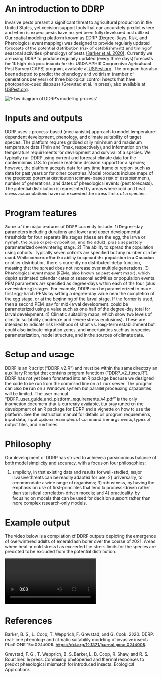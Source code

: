 # An introduction to DDRP

Invasive pests present a significant threat to agricultural production
in the United States, yet decision support tools that can accurately
predict where and when to expect pests have not yet been fully developed
and utilized. Our spatial modeling platform known as DDRP (Degree-Days,
Risk, and Phenological event mapping) was designed to provide regularly
updated forecasts of the potential distribution (risk of establishment)
and timing of seasonal activities (phenology) of pests [(Barker et
al. 2020)](https://doi.org/10.1371/journal.pone.0244005). Currently we
are using DDRP to produce regularly updated (every three days) forecasts
for 15 high-risk pest insects for the USDA APHIS Cooperative
Agricultural Pest Survey (CAPS) program, available at
[USPest.org](http://uspest.org/CAPS). The program has also been adapted
to predict the phenology and voltinism (number of generations per year)
of three biological control insects that have photoperiod-cued diapause
(Grevstad et al. in press), also available at
[USPest.org](http://uspest.org/dd/dodmaps).

![‘Flow diagram of DDRP’s modeling
process’](https://github.com/bbarker505/ddrp_v2/blob/master/images/model_overview.tif)

# Inputs and outputs

DDRP uses a process-based (mechanistic) approach to model
temperature-dependent development, phenology, and climate suitability of
target species. The platform requires gridded daily minimum and maximum
temperature data (Tmin and Tmax, respectively), and information on the
temperature requirements for development and survival of a species. We
typically run DDRP using current and forecast climate data for the
conterminous U.S. to provide real-time decision support for a species;
however, the platform accepts data for any time frame or region, such as
data for past years or for other countries. Model products include maps
of the predicted potential distribution (climate-based risk of
establishment), number of generations, and dates of phenological events
(pest forecasts). The potential distribution is represented by areas
where cold and heat stress accumulations have not exceeded the stress
limits of a species.

# Program features

Some of the major features of DDRP currently include: 1) Degree-day
parameters including durations and lower and upper developmental
thresholds for four separate life stages (these are the egg, the larva
or nymph, the pupa or pre-oviposition, and the adult), plus a separately
parameterized overwintering stage. 2) The ability to spread the
population using cohorts. Typically seven cohorts are specified but any
number can be used. While cohorts offer the ability to spread the
population in a Gaussian or other distribution, there is currently no
distributed-delay function, meaning that the spread does not increase
over multiple generations. 3) Phenological event maps (PEMs, also known
as pest event maps), which depict estimated calendar dates of seasonal
activities or population events. PEM parameters are specified as
degree-days within each of the four (plus overwintering) stages. For
example, DDRP can be parameterized to make first egg-hatch PEMs by
setting a degree-day value near the completion of the egg stage, or at
the beginning of the larval stage. If the former is used, then a second
PEM, say for mid-larval development, could be parameterized using a
value such as one-half of the degree-day total for larval development.
4) Climatic suitability maps, which show two levels of climatic
suitability (moderate and severe stress exclusions). These are intended
to indicate risk likelihood of short vs. long-term establishment but
could also indicate migration zones, and uncertainties such as in
species parameterization, model structure, and in the sources of climate
data.

# Setup and usage

DDRP is an R script (“DDRP\_v2.R”) and must be within the same directory
an auxilliary R script that contains program functions
(“DDRP\_v2\_funcs.R”). DDRP has not yet been formatted into an R package
because we designed the code to be run from the command line on a Linux
server. The program can also be run on a Windows system but parallel
processing capabilities will be limited. The user manual
“DDRP\_user\_guide\_and\_platform\_requirements\_V4.pdf” is the only
instruction document that is currently available, but stay tuned on the
development of an R package for DDRP and a vignette on how to use the
platform. See the instruction manual for details on program
requirements, input data, input options, examples of command line
arguments, types of output files, and run times.

# Philosophy

Our development of DDRP has strived to achieve a parsimonious balance of
both model simplicity and accuracy, with a focus on four philosophies:
1) simplicity, in that existing data and results for well-studied, major
invasive threats can be readily adapted for use; 2) universality, to
accommodate a wide range of organisms; 3) robustness, by having the
emphasis on use of first-principles that lend to process-driven rather
than statistical correlation-driven models; and 4) practicality, by
focusing on models that can be used for decision support rather than
more complex research-only models.

# Example output

The video below is a compilation of DDRP outputs depicting the emergence
of overwintered adults of emerald ash borer over the course of 2021.
Areas where heat or cold stress has exceeded the stress limits for the
species are predicted to be excluded from the potential distribution.

![‘Movie’](https://github.com/bbarker505/ddrp_v2/blob/master/images/EAB_2021.wmv)

# References

Barker, B. S., L. Coop, T. Wepprich, F. Grevstad, and G. Cook. 2020.
DDRP: real-time phenology and climatic suitability modeling of invasive
insects. PLoS ONE 15:e0244005.
<https://doi.org/10.1371/journal.pone.0244005>.

Grevstad, F. G., T. Wepprich, B. S. Barker, L. B. Coop, R. Shaw, and R.
S. Bourchier. In press. Combining photoperiod and thermal responses to
predict phenological mismatch for introduced insects. Ecological
Applications.
